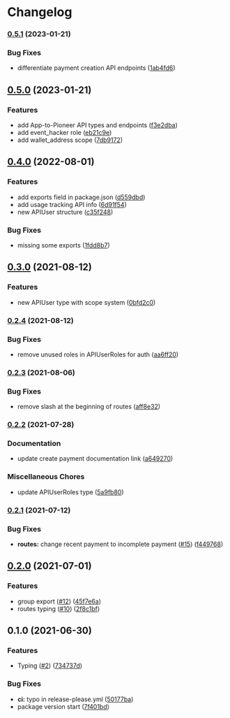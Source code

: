 # Changelog

### [0.5.1](https://www.github.com/PiNetwork-js/api-typing/compare/v0.5.0...v0.5.1) (2023-01-21)


### Bug Fixes

* differentiate payment creation API endpoints ([1ab4fd6](https://www.github.com/PiNetwork-js/api-typing/commit/1ab4fd6f685d5b7a491a8e924bfbb274d13d2897))

## [0.5.0](https://www.github.com/PiNetwork-js/api-typing/compare/v0.4.0...v0.5.0) (2023-01-21)


### Features

* add App-to-Pioneer API types and endpoints ([f3e2dba](https://www.github.com/PiNetwork-js/api-typing/commit/f3e2dba7d652aae05cdd3adb5a37cc5db2319a24))
* add event_hacker role ([eb21c9e](https://www.github.com/PiNetwork-js/api-typing/commit/eb21c9e73caec060b2ef1edf590d13007a45da5a))
* add wallet_address scope ([7db9172](https://www.github.com/PiNetwork-js/api-typing/commit/7db9172999b8dd7dc46279bdd43e9c2f4f443fae))

## [0.4.0](https://www.github.com/PiNetwork-js/api-typing/compare/v0.3.0...v0.4.0) (2022-08-01)


### Features

* add exports field in package.json ([d559dbd](https://www.github.com/PiNetwork-js/api-typing/commit/d559dbdc0fabf3f4b500f930e86d52c87670e826))
* add usage tracking API info ([6d91f54](https://www.github.com/PiNetwork-js/api-typing/commit/6d91f541a2999822c62cfd572b47cfe4e0908ccd))
* new APIUser structure ([c35f248](https://www.github.com/PiNetwork-js/api-typing/commit/c35f24862e6273866df57a7952242a1f2614c56f))


### Bug Fixes

* missing some exports ([1fdd8b7](https://www.github.com/PiNetwork-js/api-typing/commit/1fdd8b7877f7fd03cc26aa21fa2b48d14ab68bf5))

## [0.3.0](https://www.github.com/PiNetwork-js/api-typing/compare/v0.2.4...v0.3.0) (2021-08-12)


### Features

* new APIUser type with scope system ([0bfd2c0](https://www.github.com/PiNetwork-js/api-typing/commit/0bfd2c0da9c3c187ff2c11380cb1c4fc7b5d7c17))

### [0.2.4](https://www.github.com/PiNetwork-js/api-typing/compare/v0.2.3...v0.2.4) (2021-08-12)


### Bug Fixes

* remove unused roles in APIUserRoles for auth ([aa6ff20](https://www.github.com/PiNetwork-js/api-typing/commit/aa6ff20d0141cc8b675c6760f2ebeb7f29c786f6))

### [0.2.3](https://www.github.com/PiNetwork-js/api-typing/compare/v0.2.2...v0.2.3) (2021-08-06)


### Bug Fixes

* remove slash at the beginning of routes ([aff8e32](https://www.github.com/PiNetwork-js/api-typing/commit/aff8e3286567de70174cad4e10fd6c887400b29f))

### [0.2.2](https://www.github.com/PiNetwork-js/api-typing/compare/v0.2.1...v0.2.2) (2021-07-28)


### Documentation

* update create payment documentation link ([a649270](https://www.github.com/PiNetwork-js/api-typing/commit/a64927082961ae6c0ea3c5569f13ab535c94d7aa))


### Miscellaneous Chores

* update APIUserRoles type ([5a9fb80](https://www.github.com/PiNetwork-js/api-typing/commit/5a9fb8081a185f803e9ab273ef8965594f2eeddb))


### [0.2.1](https://www.github.com/PiNetwork-js/api-typing/compare/v0.2.0...v0.2.1) (2021-07-12)


### Bug Fixes

* **routes:** change recent payment to incomplete payment ([#15](https://www.github.com/PiNetwork-js/api-typing/issues/15)) ([f449768](https://www.github.com/PiNetwork-js/api-typing/commit/f44976874daad4ff4b7514648d3edb86470acd7c))

## [0.2.0](https://www.github.com/PiNetwork-js/api-typing/compare/v0.1.0...v0.2.0) (2021-07-01)


### Features

* group export ([#12](https://www.github.com/PiNetwork-js/api-typing/issues/12)) ([45f7e6a](https://www.github.com/PiNetwork-js/api-typing/commit/45f7e6afe8e9102e4be189ff472d1337b1b2c1f9))
* routes typing ([#10](https://www.github.com/PiNetwork-js/api-typing/issues/10)) ([2f8c1bf](https://www.github.com/PiNetwork-js/api-typing/commit/2f8c1bf00bae036c43cfbc6ddb25f3444826ab85))

## 0.1.0 (2021-06-30)


### Features

* Typing ([#2](https://www.github.com/PiNetwork-js/api-typing/issues/2)) ([734737d](https://www.github.com/PiNetwork-js/api-typing/commit/734737ddf2c22c57f2e05e6a10b2df93ed3cd103))


### Bug Fixes

* **ci:** typo in release-please.yml ([50177ba](https://www.github.com/PiNetwork-js/api-typing/commit/50177bac679fcca8e6c975866c609e5dca423952))
* package version start ([7f401bd](https://www.github.com/PiNetwork-js/api-typing/commit/7f401bd6f6a1ae9d257508dc4469fffa15e31dc6))
